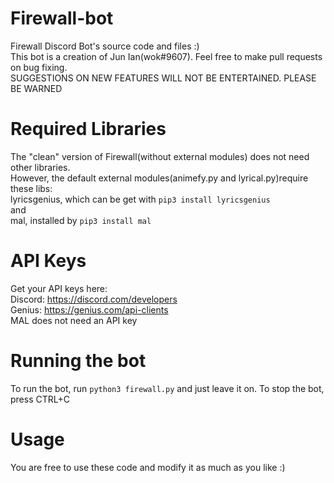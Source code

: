# Firewall-bot
Firewall Discord Bot's source code and files :)  
This bot is a creation of Jun Ian(wok#9607). Feel free to make pull requests on bug fixing.  
SUGGESTIONS ON NEW FEATURES WILL NOT BE ENTERTAINED. PLEASE BE WARNED

# Required Libraries
The "clean" version of Firewall(without external modules) does not need other libraries.  
However, the default external modules(animefy.py and lyrical.py)require these libs:  
lyricsgenius, which can be get with ```pip3 install lyricsgenius```  
and  
mal, installed by ```pip3 install mal```  

# API Keys  
Get your API keys here:  
Discord: https://discord.com/developers  
Genius: https://genius.com/api-clients  
MAL does not need an API key

# Running the bot  
To run the bot, run ```python3 firewall.py``` and just leave it on. To stop the bot, press CTRL+C

# Usage 
You are free to use these code and modify it as much as you like :) 
